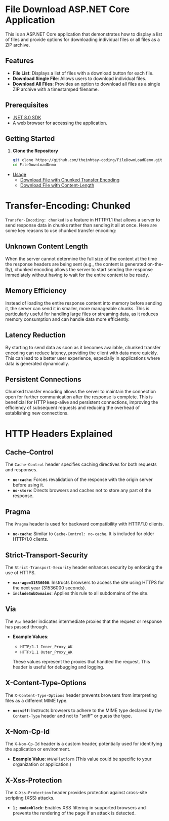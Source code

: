# File Download ASP.NET Core Application

This is an ASP.NET Core application that demonstrates how to display a list of files and provide options for downloading individual files or all files as a ZIP archive.

## Features

- **File List**: Displays a list of files with a download button for each file.
- **Download Single File**: Allows users to download individual files.
- **Download All Files**: Provides an option to download all files as a single ZIP archive with a timestamped filename.

## Prerequisites

- [.NET 8.0 SDK](https://dotnet.microsoft.com/download/dotnet/8.0)
- A web browser for accessing the application.

## Getting Started

1. **Clone the Repository**

   ```bash
   git clone https://github.com/theinhtay-coding/FileDownLoadDemo.git
   cd FileDownLoadDemo


- [Usage](#usage)
  - [Download File with Chunked Transfer Encoding](#download-file-with-chunked-transfer-encoding)
  - [Download File with Content-Length](#download-file-with-content-length)
	
# Transfer-Encoding: Chunked

`Transfer-Encoding: chunked` is a feature in HTTP/1.1 that allows a server to send response data in chunks rather than sending it all at once. Here are some key reasons to use chunked transfer encoding:

## Unknown Content Length

When the server cannot determine the full size of the content at the time the response headers are being sent (e.g., the content is generated on-the-fly), chunked encoding allows the server to start sending the response immediately without having to wait for the entire content to be ready.

## Memory Efficiency

Instead of loading the entire response content into memory before sending it, the server can send it in smaller, more manageable chunks. This is particularly useful for handling large files or streaming data, as it reduces memory consumption and can handle data more efficiently.

## Latency Reduction

By starting to send data as soon as it becomes available, chunked transfer encoding can reduce latency, providing the client with data more quickly. This can lead to a better user experience, especially in applications where data is generated dynamically.

## Persistent Connections

Chunked transfer encoding allows the server to maintain the connection open for further communication after the response is complete. This is beneficial for HTTP keep-alive and persistent connections, improving the efficiency of subsequent requests and reducing the overhead of establishing new connections.



# HTTP Headers Explained

## Cache-Control

The `Cache-Control` header specifies caching directives for both requests and responses.

- **`no-cache`**: Forces revalidation of the response with the origin server before using it.
- **`no-store`**: Directs browsers and caches not to store any part of the response.

## Pragma

The `Pragma` header is used for backward compatibility with HTTP/1.0 clients.

- **`no-cache`**: Similar to `Cache-Control: no-cache`. It is included for older HTTP/1.0 clients.

## Strict-Transport-Security

The `Strict-Transport-Security` header enhances security by enforcing the use of HTTPS.

- **`max-age=31536000`**: Instructs browsers to access the site using HTTPS for the next year (31536000 seconds).
- **`includeSubDomains`**: Applies this rule to all subdomains of the site.

## Via

The `Via` header indicates intermediate proxies that the request or response has passed through.

- **Example Values**:
  - `HTTP/1.1 Inner_Proxy_WK`
  - `HTTP/1.1 Outer_Proxy_WK`

  These values represent the proxies that handled the request. This header is useful for debugging and logging.

## X-Content-Type-Options

The `X-Content-Type-Options` header prevents browsers from interpreting files as a different MIME type.

- **`nosniff`**: Instructs browsers to adhere to the MIME type declared by the `Content-Type` header and not to "sniff" or guess the type.

## X-Nom-Cp-Id

The `X-Nom-Cp-Id` header is a custom header, potentially used for identifying the application or environment.

- **Example Value**: `WM/ePlatform` (This value could be specific to your organization or application.)

## X-Xss-Protection

The `X-Xss-Protection` header provides protection against cross-site scripting (XSS) attacks.

- **`1; mode=block`**: Enables XSS filtering in supported browsers and prevents the rendering of the page if an attack is detected.

